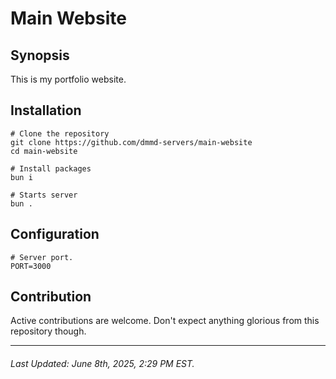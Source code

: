 # Main Website

## Synopsis

This is my portfolio website.

## Installation

```
# Clone the repository
git clone https://github.com/dmmd-servers/main-website
cd main-website

# Install packages
bun i

# Starts server
bun .
```

## Configuration

```.env
# Server port.
PORT=3000
```

## Contribution

Active contributions are welcome. Don't expect anything glorious from this repository though.

---

###### Last Updated: June 8th, 2025, 2:29 PM EST.
